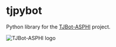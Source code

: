# tjpybot
Python library for the [TJBot-ASPHI](https://bitbucket.org/sprintingkiwi/tjbot-asphi) project.

![TJBot-ASPHI logo](https://bytebucket.org/sprintingkiwi/tjbot-asphi/raw/master/tjbot_icon.png)
